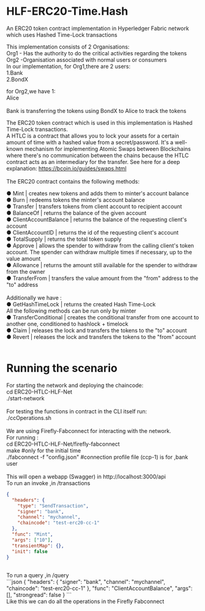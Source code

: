 # HLF-ERC20-Time.Hash
An ERC20 token contract implementation in Hyperledger Fabric network which uses Hashed Time-Lock transactions <br/>

This implementation consists of 2 Organisations: <br/>
Org1 - Has the authority to do the critical activities regarding the tokens <br/>
Org2 -Organisation associated with normal users or consumers <br/>
In our implementation, for Org1,there are 2 users: <br/>
1.Bank <br/>
2.BondX<br/>

for Org2,we have 1:<br/>
Alice<br/>
<br/>
Bank is transferring the tokens using BondX to Alice to track the tokens <br/>

The ERC20 token contract which is used in this implementation is Hashed Time-Lock transactions. <br/>
A HTLC is a contract that allows you to lock your assets for a certain amount of time with a hashed value from a secret/password. It's a well-known mechanism for implementing Atomic Swaps between Blockchains where there's no communication between the chains because the HTLC contract acts as an intermediary for the transfer. See here for a deep explanation: https://bcoin.io/guides/swaps.html <br/>
<br/>
The ERC20 contract contains the following methods: <br/>

● Mint | creates new tokens and adds them to minter's account balance <br/>
● Burn | redeems tokens the minter's account balance <br/>
● Transfer | transfers tokens from client account to recipient account <br/>
● BalanceOf | returns the balance of the given account <br/>
● ClientAccountBalance | returns the balance of the requesting client's account <br/>
● ClientAccountID | returns the id of the requesting client's account <br/>
● TotalSupply | returns the total token supply <br/>
● Approve | allows the spender to withdraw from the calling client's token account. The spender can withdraw multiple times if necessary, up to the value amount <br/> 
● Allowance | returns the amount still available for the spender to withdraw from the owner <br/>
● TransferFrom | transfers the value amount from the "from" address to the "to" address <br/>
<br/>
Additionally we have : <br/>
● GetHashTimeLock | returns the created Hash Time-Lock <br/>
All the following methods can be run only by minter  <br/>
● TransferConditional | creates the conditional transfer from one account to another one, conditioned to hashlock + timelock  <br/>
● Claim | releases the lock and transfers the tokens to the "to" account <br/>
● Revert | releases the lock and transfers the tokens to the "from" account  <br/>
<br/>
# Running the scenario
For starting the network and deploying the chaincode: <br/>
cd ERC20-HTLC-HLF-Net <br/>
./start-network <br/>
<br/>
For testing the functions in contract in the CLI itself run: <br/>
./ccOperations.sh <br/>
<br/>
We are using Firefly-Fabconnect for interacting with the network. <br/>
For running :  <br/>
cd ERC20-HTLC-HLF-Net/firefly-fabconnect <br/>
make    #only for the initial time <br/>
./fabconnect -f "config.json"       #connection profile file (ccp-1) is for ,bank user <br/>
<br/>
This will open a webapp (Swagger) in http://localhost:3000/api <br/>
To run an invoke ,in /transactions <br/>
```json
{
  "headers": {
    "type": "SendTransaction",
    "signer": "bank",
    "channel": "mychannel",
    "chaincode": "test-erc20-cc-1"
  },
  "func": "Mint",
  "args": ["10"],
  "transientMap": {},
  "init": false
}

```
<br/>
To run a query ,in /query <br/>
```json
{
  "headers": {
    "signer": "bank",
    "channel": "mychannel",
    "chaincode": "test-erc20-cc-1"
  },
  "func": "ClientAccountBalance",
  "args": [],    
  "strongread": false
}
```
<br/>
Like this we can do all the operations in the Firefly Fabconnect <br/>


